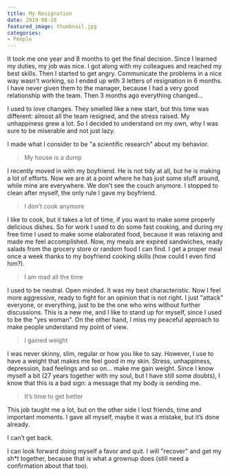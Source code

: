 ```yaml
---
title: My Resignation
date: 2019-08-18
featured_image: thumbnail.jpg
categories:
- People
---
```

It took me one year and 8 months to get the final decision.
Since I learned my duties, my job was nice. I got along with my colleagues and reached my best skills.
Then I started to get angry. Communicate the problems in a nice way wasn't working, so I ended up with 3 letters of resignation in 6 months. I have never given them to the manager, because I had a very good relationship with the team.
Then 3 months ago everything changed...

I used to love changes. They smelled like a new start, but this time was different: almost all the team resigned, and the stress raised.
My unhappiness grew a lot. So I decided to understand on my own, why I was sure to be miserable and not just lazy.

I made what I consider to be "a scientific research" about my behavior.

> My house is a dump

I recently moved in with my boyfriend. He is not tidy at all, but he is making a lot of efforts. Now we are at a point where he has just some stuff around, while mine are everywhere. We don’t see the couch anymore. I stopped to clean after myself, the only rule I gave my boyfriend.

> I don’t cook anymore

I like to cook, but it takes a lot of time, if you want to make some properly delicious dishes. So for work I used to do some fast cooking, and during my free time I used to make some elaborated food, because it was relaxing and made me feel accomplished. Now, my meals are expired sandwiches, ready salads from the grocery store or random food I can find.
I get a proper meal once a week thanks to my boyfriend cooking skills (how could I even find him?).

> I am mad all the time

I used to be neutral. Open minded. It was my best characteristic.
Now I feel more aggressive, ready to fight for an opinion that is not right. I just "attack" everyone, or everything, just to be the one who wins without further discussions.
This is a new me, and I like to stand up for myself, since I used to be the "yes woman".
On the other hand, I miss my peaceful approach to make people understand my point of view.

> I gained weight

I was never skinny, slim, regular or how you like to say. However, I use to have a weight that makes me feel good in my skin. Stress, unhappiness, depression, bad feelings and so on... make me gain weight. Since I know myself a bit (27 years together with my soul, but I have still some doubts), I know that this is a bad sign: a message that my body is sending me.

> It’s time to get better

This job taught me a lot, but on the other side I lost friends, time and important moments.
I gave all myself, maybe it was a mistake, but it’s done already.

I can’t get back.

I can look forward doing myself a favor and quit. I will "recover" and get my sh*t together, because that is what a grownup does (still need a confirmation about that too).
